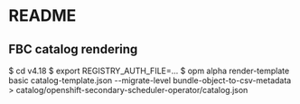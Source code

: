 # README

## FBC catalog rendering

$ cd v4.18
$ export REGISTRY_AUTH_FILE=...
$ opm alpha render-template basic catalog-template.json --migrate-level bundle-object-to-csv-metadata > catalog/openshift-secondary-scheduler-operator/catalog.json
